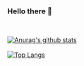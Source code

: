 ### Hello there 👋

</br>

[![Anurag's github stats](https://github-readme-stats.vercel.app/api?username=yeras-is&count_private=true&theme=buefy&show_icons=true)](https://github.com/yeras-is)
</br>
</br>
[![Top Langs](https://github-readme-stats.vercel.app/api/top-langs/?username=yeras-is&layout=compact)](https://github.com/yeras-is/)
